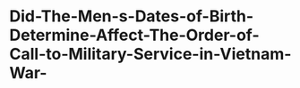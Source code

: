 # Did-The-Men-s-Dates-of-Birth-Determine-Affect-The-Order-of-Call-to-Military-Service-in-Vietnam-War-